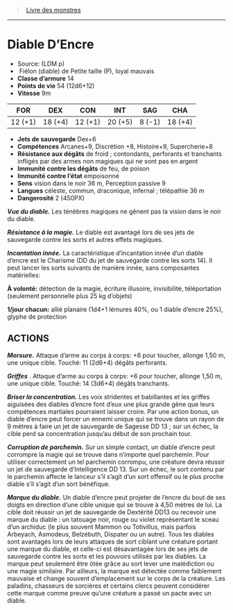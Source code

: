 ﻿> [Livre des monstres](tome_of_beasts.md)

---

# Diable D’Encre

- Source: (LDM p)
-  Fiélon (diable) de Petite taille (P), loyal mauvais
- **Classe d’armure** 14
- **Points de vie** 54 (12d6+12)
- **Vitesse** 9m

|FOR|DEX|CON|INT|SAG|CHA|
|---|---|---|---|---|---|
|12 (+1)|18 (+4)|12 (+1)|20 (+5)|8 (-1)|18 (+4)|

- **Jets de sauvegarde** Dex+6
- **Compétences** Arcanes+9, Discrétion +8, Histoire+9, Supercherie+8
- **Résistance aux dégâts** de froid ; contondants, perforants et tranchants infligés par des armes non magiques qui ne sont pas en argent
- **Immunité contre les dégâts** de feu, de poison
- **Immunité contre l’état** empoisonné
- **Sens** vision dans le noir 36 m, Perception passive 9
- **Langues** céleste, commun, draconique, infernal ; télépathie 36 m
- **Dangerosité** 2 (450PX)

**_Vue du diable._** Les ténèbres magiques ne gênent pas la vision dans le noir du diable.

**_Résistance à la magie._** Le diable est avantagé lors de ses jets de sauvegarde contre les sorts et autres effets magiques.

**_Incantation innée._** La caractéristique d’incantation innée d’un diable d’encre est le Charisme (DD du jet de sauvegarde contre les sorts 14). Il peut lancer les sorts suivants de manière innée, sans composantes matérielles:

**À volonté:** détection de la magie, écriture illusoire, invisibilité, téléportation (seulement personnelle plus 25 kg d’objets)

**1/jour chacun:** allié planaire (1d4+1 lémures 40%, ou 1 diable d’encre 25%), glyphe de protection

## ACTIONS

**_Morsure._** Attaque d’arme au corps à corps: +6 pour toucher, allonge 1,50 m, une unique cible. Touché: 11 (2d6+4) dégâts perforants.

**_Griffes_** . Attaque d’arme au corps à corps: +6 pour toucher, allonge 1,50 m, une unique cible. Touché: 14 (3d6+4) dégâts tranchants.

**_Briser la concentration._** Les voix stridentes et babillantes et les griffes aiguisées des diables d’encre font d’eux une plus grande gêne que leurs compétences martiales pourraient laisser croire. Par une action bonus, un diable d’encre peut forcer un ennemi unique qui se trouve dans un rayon de 9 mètres à faire un jet de sauvegarde de Sagesse DD 13 ; sur un échec, la cible perd sa concentration jusqu’au début de son prochain tour.

**_Corruption de parchemin._** Sur un simple contact, un diable d’encre peut corrompre la magie qui se trouve dans n’importe quel parchemin. Pour utiliser correctement un tel parchemin corrompu, une créature devra réussir un jet de sauvegarde d’Intelligence DD 13. Sur un échec, le sort contenu par le parchemin affecte le lanceur s’il s’agit d’un sort offensif ou le plus proche diable s’il s’agit d’un sort bénéfique.

**_Marque du diable._** Un diable d’encre peut projeter de l’encre du bout de ses doigts en direction d’une cible unique qui se trouve à 4,50 mètres de lui. La cible doit réussir un jet de sauvegarde de Dextérité DD13 ou recevoir une marque du diable : un tatouage noir, rouge ou violet représentant le sceau d’un archiduc (le plus souvent Mammon ou Totivillus, mais parfois Arbeyach, Asmodeus, Belzébuth, Dispater ou un autre). Tous les diables sont avantagés lors de leurs attaques de sort ciblant une créature portant une marque du diable, et celle-ci est désavantagée lors de ses jets de sauvegarde contre les sorts et les pouvoirs utilisés par les diables. La marque peut seulement être ôtée grâce au sort lever une malédiction ou une magie similaire. Par ailleurs, la marque est détectée comme faiblement mauvaise et change souvent d’emplacement sur le corps de la créature. Les paladins, chasseurs de sorcières et certains clercs peuvent considérer cette marque comme preuve qu’une créature a passé un pacte avec un diable.


